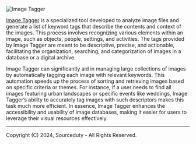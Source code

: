 ![Image Tagger](https://github.com/sourceduty/Image_Tagger/assets/123030236/6baeb121-2b35-40c0-b92e-d9d4c2a00d07)

[Image Tagger](https://chatgpt.com/g/g-Slcp7uEaT-image-tagger) is a specialized tool developed to analyze image files and generate a list of keyword tags that describe the contents and context of the images. This process involves recognizing various elements within an image, such as objects, people, settings, and activities. The tags provided by Image Tagger are meant to be descriptive, precise, and actionable, facilitating the organization, searching, and categorization of images in a database or a digital archive.

Image Tagger can significantly aid in managing large collections of images by automatically tagging each image with relevant keywords. This automation speeds up the process of sorting and retrieving images based on specific criteria or themes. For instance, if a user needs to find all images featuring urban landscapes or specific events like weddings, Image Tagger’s ability to accurately tag images with such descriptors makes this task much more efficient. In essence, Image Tagger enhances the accessibility and usability of image databases, making it easier for users to leverage their visual resources effectively.

***
Copyright (C) 2024, Sourceduty - All Rights Reserved.

